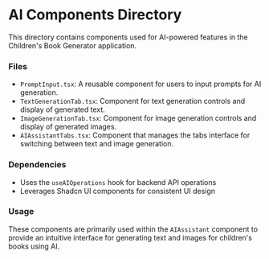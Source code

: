 
# AI Components Directory

This directory contains components used for AI-powered features in the Children's Book Generator application.

### Files

- `PromptInput.tsx`: A reusable component for users to input prompts for AI generation.
- `TextGenerationTab.tsx`: Component for text generation controls and display of generated text.
- `ImageGenerationTab.tsx`: Component for image generation controls and display of generated images.
- `AIAssistantTabs.tsx`: Component that manages the tabs interface for switching between text and image generation.

### Dependencies

- Uses the `useAIOperations` hook for backend API operations
- Leverages Shadcn UI components for consistent UI design

### Usage

These components are primarily used within the `AIAssistant` component to provide an intuitive interface for generating text and images for children's books using AI.
